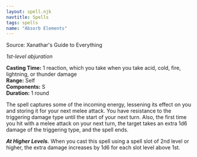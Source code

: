 ```yaml
---
layout: spell.njk
navtitle: Spells
tags: spells
name: "Absorb Elements"
---
```

Source: Xanathar's Guide to Everything

_1st-level abjuration_

**Casting Time:** 1 reaction, which you take when you take acid, cold, fire, lightning, or thunder damage  
**Range:** Self  
**Components:** S  
**Duration:** 1 round

The spell captures some of the incoming energy, lessening its effect on you and storing it for your next melee attack. You have resistance to the triggering damage type until the start of your next turn. Also, the first time you hit with a melee attack on your next turn, the target takes an extra 1d6 damage of the triggering type, and the spell ends.

**_At Higher Levels._** When you cast this spell using a spell slot of 2nd level or higher, the extra damage increases by 1d6 for each slot level above 1st.